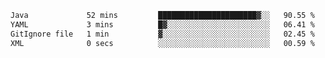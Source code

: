 <!--START_SECTION:waka-->

```txt
Java             52 mins         ██████████████████████▓░░   90.55 %
YAML             3 mins          █▓░░░░░░░░░░░░░░░░░░░░░░░   06.41 %
GitIgnore file   1 min           ▓░░░░░░░░░░░░░░░░░░░░░░░░   02.45 %
XML              0 secs          ░░░░░░░░░░░░░░░░░░░░░░░░░   00.59 %
```

<!--END_SECTION:waka-->
